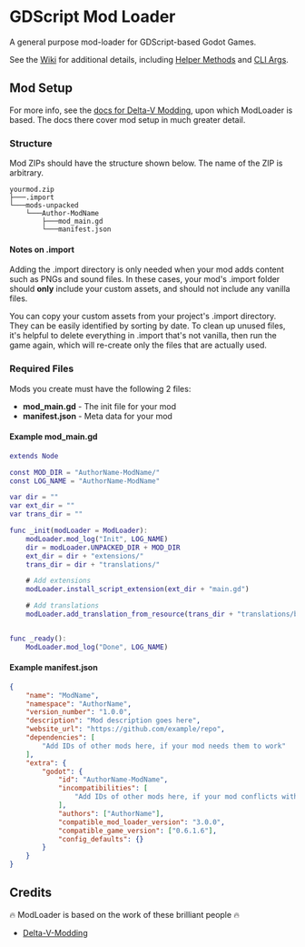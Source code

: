 # GDScript Mod Loader

A general purpose mod-loader for GDScript-based Godot Games.

See the [Wiki](https://github.com/GodotModding/godot-mod-loader/wiki) for additional details, including [Helper Methods](https://github.com/GodotModding/godot-mod-loader/wiki/Helper-Methods) and [CLI Args](https://github.com/GodotModding/godot-mod-loader/wiki/CLI-Args).


## Mod Setup

For more info, see the [docs for Delta-V Modding](https://gitlab.com/Delta-V-Modding/Mods/-/blob/main/MODDING.md), upon which ModLoader is based. The docs there cover mod setup in much greater detail.

### Structure

Mod ZIPs should have the structure shown below. The name of the ZIP is arbitrary.

```
yourmod.zip
├───.import
└───mods-unpacked
    └───Author-ModName
        ├───mod_main.gd
        └───manifest.json
```

#### Notes on .import

Adding the .import directory is only needed when your mod adds content such as PNGs and sound files. In these cases, your mod's .import folder should **only** include your custom assets, and should not include any vanilla files.

You can copy your custom assets from your project's .import directory. They can be easily identified by sorting by date. To clean up unused files, it's helpful to delete everything in .import that's not vanilla, then run the game again, which will re-create only the files that are actually used.


### Required Files

Mods you create must have the following 2 files:

- **mod_main.gd** - The init file for your mod
- **manifest.json** - Meta data for your mod

#### Example mod_main.gd

```gd
extends Node

const MOD_DIR = "AuthorName-ModName/"
const LOG_NAME = "AuthorName-ModName"

var dir = ""
var ext_dir = ""
var trans_dir = ""

func _init(modLoader = ModLoader):
	modLoader.mod_log("Init", LOG_NAME)
	dir = modLoader.UNPACKED_DIR + MOD_DIR
	ext_dir = dir + "extensions/"
	trans_dir = dir + "translations/"

	# Add extensions
	modLoader.install_script_extension(ext_dir + "main.gd")

	# Add translations
	modLoader.add_translation_from_resource(trans_dir + "translations/bfx.en.translation")


func _ready():
	ModLoader.mod_log("Done", LOG_NAME)
```

#### Example manifest.json

```json
{
	"name": "ModName",
	"namespace": "AuthorName",
	"version_number": "1.0.0",
	"description": "Mod description goes here",
	"website_url": "https://github.com/example/repo",
	"dependencies": [
		"Add IDs of other mods here, if your mod needs them to work"
	],
	"extra": {
		"godot": {
			"id": "AuthorName-ModName",
			"incompatibilities": [
				"Add IDs of other mods here, if your mod conflicts with them"
			],
			"authors": ["AuthorName"],
			"compatible_mod_loader_version": "3.0.0",
			"compatible_game_version": ["0.6.1.6"],
			"config_defaults": {}
		}
	}
}
```

## Credits

🔥 ModLoader is based on the work of these brilliant people 🔥

- [Delta-V-Modding](https://gitlab.com/Delta-V-Modding/Mods)
